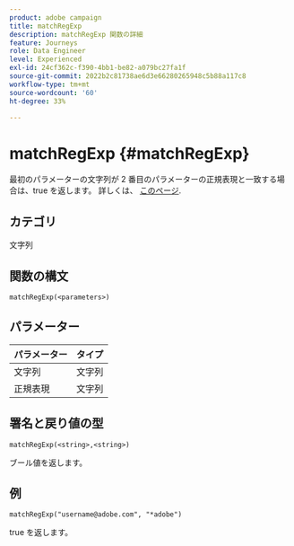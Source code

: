 ```yaml
---
product: adobe campaign
title: matchRegExp
description: matchRegExp 関数の詳細
feature: Journeys
role: Data Engineer
level: Experienced
exl-id: 24cf362c-f390-4bb1-be82-a079bc27fa1f
source-git-commit: 2022b2c81738ae6d3e66280265948c5b88a117c8
workflow-type: tm+mt
source-wordcount: '60'
ht-degree: 33%

---
```


# matchRegExp {#matchRegExp}

最初のパラメーターの文字列が 2 番目のパラメーターの正規表現と一致する場合は、true を返します。 詳しくは、 [このページ](https://docs.oracle.com/javase/7/docs/api/java/util/regex/Pattern.html).

## カテゴリ

文字列

## 関数の構文

`matchRegExp(<parameters>)`

## パラメーター

| パラメーター | タイプ |
|--- |--- |
| 文字列 | 文字列 |
| 正規表現 | 文字列 |

## 署名と戻り値の型

`matchRegExp(<string>,<string>)`

ブール値を返します。

## 例

`matchRegExp("username@adobe.com", "*adobe")`

true を返します。
